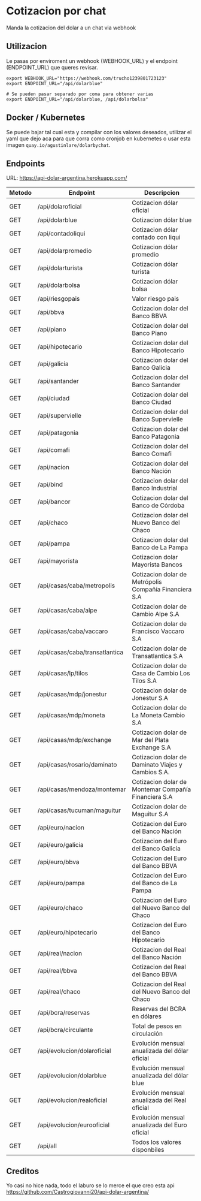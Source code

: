 # Cotizacion por chat

Manda la cotizacion del dolar a un chat via webhook

## Utilizacion

Le pasas por enviroment un webhook (WEBHOOK_URL) y el endpoint (ENDPOINT_URL) que queres revisar.

```
export WEBHOOK_URL="https://webhook.com/trucho1239801723123"
export ENDPOINT_URL="/api/dolarblue"

# Se pueden pasar separado por coma para obtener varias
export ENDPOINT_URL="/api/dolarblue, /api/dolarbolsa"
```

## Docker / Kubernetes

Se puede bajar tal cual esta y compilar con los valores deseados, utilizar el yaml que dejo aca para que corra como cronjob en kubernetes o usar esta imagen `quay.io/agustinlare/dolarbychat`.

## Endpoints
URL: https://api-dolar-argentina.herokuapp.com/

| Metodo | Endpoint | Descripcion |
| ------ | ------ | ------ |
| GET | /api/dolaroficial | Cotizacion dólar oficial |
| GET | /api/dolarblue | Cotizacion dólar blue |
| GET | /api/contadoliqui | Cotizacion dólar contado con liqui |
| GET | /api/dolarpromedio | Cotizacion dólar promedio |
| GET | /api/dolarturista | Cotizacion dólar turista |
| GET | /api/dolarbolsa | Cotizacion dólar bolsa |
| GET | /api/riesgopais | Valor riesgo pais |
| GET | /api/bbva | Cotizacion dolar del Banco BBVA |
| GET | /api/piano | Cotizacion dolar del Banco Piano |
| GET | /api/hipotecario | Cotizacion dolar del Banco Hipotecario |
| GET | /api/galicia | Cotizacion dolar del Banco Galicia |
| GET | /api/santander | Cotizacion dolar del Banco Santander |
| GET | /api/ciudad | Cotizacion dolar del Banco Ciudad |
| GET | /api/supervielle | Cotizacion dolar del Banco Supervielle |
| GET | /api/patagonia | Cotizacion dolar del Banco Patagonia |
| GET | /api/comafi | Cotizacion dolar del Banco Comafi |
| GET | /api/nacion | Cotizacion dolar del Banco Nación |
| GET | /api/bind | Cotizacion dolar del Banco Industrial |
| GET | /api/bancor | Cotizacion dolar del Banco de Córdoba |
| GET | /api/chaco | Cotizacion dolar del Nuevo Banco del Chaco |
| GET | /api/pampa | Cotizacion dolar del Banco de La Pampa |
| GET | /api/mayorista | Cotizacion dolar Mayorista Bancos|
| GET | /api/casas/caba/metropolis | Cotizacion dolar de Metrópolis Compañía Financiera S.A |
| GET | /api/casas/caba/alpe | Cotizacion dolar de Cambio Alpe S.A |
| GET | /api/casas/caba/vaccaro | Cotizacion dolar de Francisco Vaccaro S.A |
| GET | /api/casas/caba/transatlantica | Cotizacion dolar de Transatlantica S.A |
| GET | /api/casas/lp/tilos | Cotizacion dolar de Casa de Cambio Los Tilos S.A |
| GET | /api/casas/mdp/jonestur | Cotizacion dolar de Jonestur S.A |
| GET | /api/casas/mdp/moneta | Cotizacion dolar de La Moneta Cambio S.A|
| GET | /api/casas/mdp/exchange | Cotizacion dolar de Mar del Plata Exchange S.A |
| GET | /api/casas/rosario/daminato | Cotizacion dolar de Daminato Viajes y Cambios S.A. |
| GET | /api/casas/mendoza/montemar | Cotizacion dolar de Montemar Compañía Financiera S.A |
| GET | /api/casas/tucuman/maguitur | Cotizacion dolar de Maguitur S.A |
| GET | /api/euro/nacion | Cotizacion del Euro del Banco Nación |
| GET | /api/euro/galicia | Cotizacion del Euro del Banco Galicia |
| GET | /api/euro/bbva | Cotizacion del Euro del Banco BBVA |
| GET | /api/euro/pampa | Cotizacion del Euro del Banco de La Pampa |
| GET | /api/euro/chaco | Cotizacion del Euro del Nuevo Banco del Chaco |
| GET | /api/euro/hipotecario | Cotizacion del Euro del Banco Hipotecario |
| GET | /api/real/nacion | Cotizacion del Real del Banco Nación |
| GET | /api/real/bbva | Cotizacion del Real del Banco BBVA |
| GET | /api/real/chaco | Cotizacion del Real del Nuevo Banco del Chaco |
| GET | /api/bcra/reservas | Reservas del BCRA en dólares |
| GET | /api/bcra/circulante | Total de pesos en circulación |
| GET | /api/evolucion/dolaroficial | Evolución mensual anualizada del dólar oficial |
| GET | /api/evolucion/dolarblue | Evolución mensual anualizada del dólar blue |
| GET | /api/evolucion/realoficial | Evolución mensual anualizada del Real oficial |
| GET | /api/evolucion/eurooficial | Evolución mensual anualizada del Euro oficial |
| GET | /api/all | Todos los valores disponbiles

## Creditos
Yo casi no hice nada, todo el laburo se lo merce el que creo esta api https://github.com/Castrogiovanni20/api-dolar-argentina/